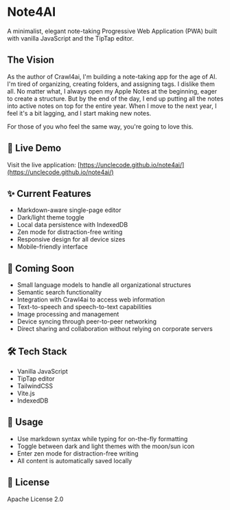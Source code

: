 # Note4AI

A minimalist, elegant note-taking Progressive Web Application (PWA) built with vanilla JavaScript and the TipTap editor.

## The Vision

As the author of Crawl4ai, I'm building a note-taking app for the age of AI. I'm tired of organizing, creating folders, and assigning tags. I dislike them all. No matter what, I always open my Apple Notes at the beginning, eager to create a structure. But by the end of the day, I end up putting all the notes into active notes on top for the entire year. When I move to the next year, I feel it's a bit lagging, and I start making new notes.

For those of you who feel the same way, you're going to love this.

## 🚀 Live Demo

Visit the live application: [https://unclecode.github.io/note4ai/](https://unclecode.github.io/note4ai/)

## ✨ Current Features

- Markdown-aware single-page editor
- Dark/light theme toggle
- Local data persistence with IndexedDB
- Zen mode for distraction-free writing
- Responsive design for all device sizes
- Mobile-friendly interface

## 🔮 Coming Soon

- Small language models to handle all organizational structures
- Semantic search functionality
- Integration with Crawl4ai to access web information
- Text-to-speech and speech-to-text capabilities
- Image processing and management
- Device syncing through peer-to-peer networking
- Direct sharing and collaboration without relying on corporate servers

## 🛠️ Tech Stack

- Vanilla JavaScript
- TipTap editor
- TailwindCSS
- Vite.js
- IndexedDB

## 📱 Usage

- Use markdown syntax while typing for on-the-fly formatting
- Toggle between dark and light themes with the moon/sun icon
- Enter zen mode for distraction-free writing
- All content is automatically saved locally

## 📄 License

Apache License 2.0